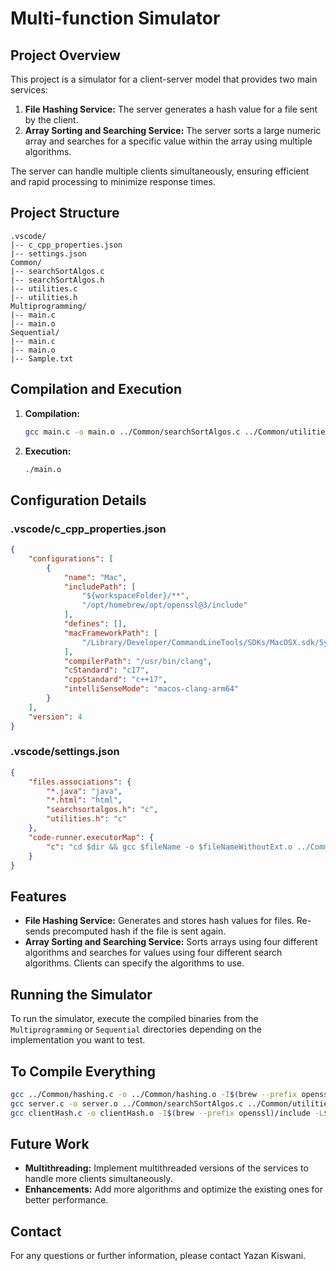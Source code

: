 
# Multi-function Simulator

## Project Overview
This project is a simulator for a client-server model that provides two main services:
1. **File Hashing Service:** The server generates a hash value for a file sent by the client.
2. **Array Sorting and Searching Service:** The server sorts a large numeric array and searches for a specific value within the array using multiple algorithms.

The server can handle multiple clients simultaneously, ensuring efficient and rapid processing to minimize response times.

## Project Structure
```
.vscode/
|-- c_cpp_properties.json
|-- settings.json
Common/
|-- searchSortAlgos.c
|-- searchSortAlgos.h
|-- utilities.c
|-- utilities.h
Multiprogramming/
|-- main.c
|-- main.o
Sequential/
|-- main.c
|-- main.o
|-- Sample.txt
```

## Compilation and Execution
1. **Compilation:**
   ```sh
   gcc main.c -o main.o ../Common/searchSortAlgos.c ../Common/utilities.c -I$(brew --prefix openssl)/include -L$(brew --prefix openssl)/lib -lssl -lcrypto
   ```

2. **Execution:**
   ```sh
   ./main.o
   ```

## Configuration Details
### .vscode/c_cpp_properties.json
```json
{
    "configurations": [
        {
            "name": "Mac",
            "includePath": [
                "${workspaceFolder}/**",
                "/opt/homebrew/opt/openssl@3/include"
            ],
            "defines": [],
            "macFrameworkPath": [
                "/Library/Developer/CommandLineTools/SDKs/MacOSX.sdk/System/Library/Frameworks"
            ],
            "compilerPath": "/usr/bin/clang",
            "cStandard": "c17",
            "cppStandard": "c++17",
            "intelliSenseMode": "macos-clang-arm64"
        }
    ],
    "version": 4
}
```

### .vscode/settings.json
```json
{
    "files.associations": {
        "*.java": "java",
        "*.html": "html",
        "searchsortalgos.h": "c",
        "utilities.h": "c"
    },
    "code-runner.executorMap": {
        "c": "cd $dir && gcc $fileName -o $fileNameWithoutExt.o ../Common/searchSortAlgos.c ../Common/utilities.c -I$(brew --prefix openssl)/include -L$(brew --prefix openssl)/lib -lssl -lcrypto && $dir$fileNameWithoutExt.o"
    }
}
```

## Features
- **File Hashing Service:** Generates and stores hash values for files. Re-sends precomputed hash if the file is sent again.
- **Array Sorting and Searching Service:** Sorts arrays using four different algorithms and searches for values using four different search algorithms. Clients can specify the algorithms to use.

## Running the Simulator
To run the simulator, execute the compiled binaries from the `Multiprogramming` or `Sequential` directories depending on the implementation you want to test.

## To Compile Everything
```sh
gcc ../Common/hashing.c -o ../Common/hashing.o -I$(brew --prefix openssl)/include -L$(brew --prefix openssl)/lib -lssl -lcrypto
gcc server.c -o server.o ../Common/searchSortAlgos.c ../Common/utilities.c -I$(brew --prefix openssl)/include -L$(brew --prefix openssl)/lib -lssl -lcrypto -lpthread
gcc clientHash.c -o clientHash.o -I$(brew --prefix openssl)/include -L$(brew --prefix openssl)/lib -lssl -lcrypto
```

## Future Work
- **Multithreading:** Implement multithreaded versions of the services to handle more clients simultaneously.
- **Enhancements:** Add more algorithms and optimize the existing ones for better performance.

## Contact
For any questions or further information, please contact Yazan Kiswani.
